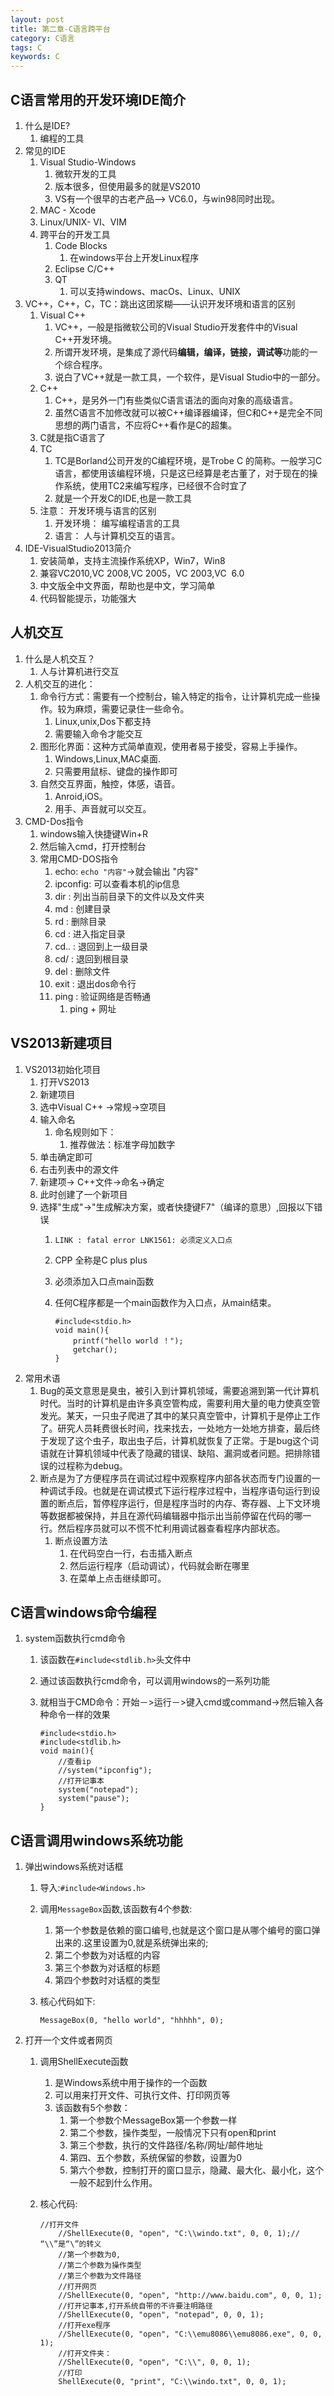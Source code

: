 ```yaml
---
layout: post
title: 第二章-C语言跨平台
category: C语言
tags: C
keywords: C 
---
```


## C语言常用的开发环境IDE简介
1. 什么是IDE?
    1. 编程的工具
2. 常见的IDE
    1. Visual Studio-Windows
        1. 微软开发的工具
        2. 版本很多，但使用最多的就是VS2010
        3. VS有一个很早的古老产品--> VC6.0，与win98同时出现。
    2. MAC - Xcode
    3. Linux/UNIX- VI、VIM
    4. 跨平台的开发工具
        1. Code Blocks
            1. 在windows平台上开发Linux程序
        2. Eclipse C/C++
        3. QT
            1. 可以支持windows、macOs、Linux、UNIX
3. VC++，C++，C，TC：跳出这团浆糊——认识开发环境和语言的区别
    1. Visual C++
        1. VC++，一般是指微软公司的Visual Studio开发套件中的Visual C++开发环境。
        2. 所谓开发环境，是集成了源代码**编辑，编译，链接，调试等**功能的一个综合程序。
        3. 说白了VC++就是一款工具，一个软件，是Visual Studio中的一部分。
    2. C++
        1. C++，是另外一门有些类似C语言语法的面向对象的高级语言。
        2. 虽然C语言不加修改就可以被C++编译器编译，但C和C++是完全不同思想的两门语言，不应将C++看作是C的超集。
    3. C就是指C语言了
    4. TC
        1. TC是Borland公司开发的C编程环境，是Trobe C 的简称。一般学习C语言，都使用该编程环境，只是这已经算是老古董了，对于现在的操作系统，使用TC2来编写程序，已经很不合时宜了
        2. 就是一个开发C的IDE,也是一款工具
    5. 注意： 开发环境与语言的区别
        1. 开发环境： 编写编程语言的工具
        2. 语言： 人与计算机交互的语言。
4. IDE-VisualStudio2013简介 
    1. 安装简单，支持主流操作系统XP，Win7，Win8
    2. 兼容VC2010,VC 2008,VC 2005，VC 2003,VC  6.0
    3. 中文版全中文界面，帮助也是中文，学习简单
    4. 代码智能提示，功能强大

## 人机交互
1. 什么是人机交互？ 
    1. 人与计算机进行交互
2. 人机交互的进化：
    1. 命令行方式：需要有一个控制台，输入特定的指令，让计算机完成一些操作。较为麻烦，需要记录住一些命令。
        1. Linux,unix,Dos下都支持
        2. 需要输入命令才能交互
    2. 图形化界面：这种方式简单直观，使用者易于接受，容易上手操作。
        1. Windows,Linux,MAC桌面.
        2. 只需要用鼠标、键盘的操作即可
    3. 自然交互界面，触控，体感，语音。
        1. Anroid,iOS。
        2. 用手、声音就可以交互。
3. CMD-Dos指令
    1. windows输入快捷键Win+R
    2. 然后输入cmd，打开控制台
    3. 常用CMD-DOS指令 
        1. echo: `echo "内容"`->就会输出 "内容"
        2. ipconfig: 可以查看本机的ip信息
        3. dir : 列出当前目录下的文件以及文件夹
        4. md : 创建目录
        5. rd : 删除目录
        6. cd : 进入指定目录
        7. cd.. : 退回到上一级目录
        8. cd/ : 退回到根目录
        9. del : 删除文件
        10. exit : 退出dos命令行
        11. ping : 验证网络是否畅通
            1. ping + 网址
    
## VS2013新建项目 
1. VS2013初始化项目
    1. 打开VS2013
    2. 新建项目
    3. 选中Visual C++ ->常规->空项目
    4. 输入命名
        1. 命名规则如下：
            1. 推荐做法：标准字母加数字
    5. 单击确定即可
    6. 右击列表中的源文件
    7. 新建项-> C++文件->命名->确定
    8. 此时创建了一个新项目
    9. 选择"生成"->"生成解决方案，或者快捷键F7"（编译的意思）,回报以下错误
        1. `LINK : fatal error LNK1561: 必须定义入口点`
        2. CPP 全称是C plus plus
        3. 必须添加入口点main函数
        4. 任何C程序都是一个main函数作为入口点，从main结束。
            
            ```
            #include<stdio.h>
            void main(){
            	printf("hello world ！");
            	getchar();
            }
            ```
2. 常用术语
    1. Bug的英文意思是臭虫，被引入到计算机领域，需要追溯到第一代计算机时代。当时的计算机是由许多真空管构成，需要利用大量的电力使真空管发光。某天，一只虫子爬进了其中的某只真空管中，计算机于是停止工作了。研究人员耗费很长时间，找来找去，一处地方一处地方排查，最后终于发现了这个虫子，取出虫子后，计算机就恢复了正常。于是bug这个词语就在计算机领域中代表了隐藏的错误、缺陷、漏洞或者问题。把排除错误的过程称为debug。
    2. 断点是为了方便程序员在调试过程中观察程序内部各状态而专门设置的一种调试手段。也就是在调试模式下运行程序过程中，当程序语句运行到设置的断点后，暂停程序运行，但是程序当时的内存、寄存器、上下文环境等数据都被保持，并且在源代码编辑器中指示出当前停留在代码的哪一行。然后程序员就可以不慌不忙利用调试器查看程序内部状态。
        1. 断点设置方法
            1. 在代码空白一行，右击插入断点
            2. 然后运行程序（启动调试），代码就会断在哪里
            3. 在菜单上点击继续即可。
        
## C语言windows命令编程
1. system函数执行cmd命令
    1. 该函数在`#include<stdlib.h>`头文件中
    2. 通过该函数执行cmd命令，可以调用windows的一系列功能
    3. 就相当于CMD命令：开始－>运行－>键入cmd或command->然后输入各种命令一样的效果
        
        ```
        #include<stdio.h>
        #include<stdlib.h>
        void main(){
        	//查看ip
        	//system("ipconfig");
        	//打开记事本
        	system("notepad");
        	system("pause");
        }
        ```

## C语言调用windows系统功能
1. 弹出windows系统对话框
    1. 导入:`#include<Windows.h>`
    2. 调用`MessageBox`函数,该函数有4个参数:
        1. 第一个参数是依赖的窗口编号,也就是这个窗口是从哪个编号的窗口弹出来的.这里设置为0,就是系统弹出来的;
        2. 第二个参数为对话框的内容
        3. 第三个参数为对话框的标题
        4. 第四个参数时对话框的类型
    3. 核心代码如下:
        
        ```
        MessageBox(0, "hello world", "hhhhh", 0);
        ```
2. 打开一个文件或者网页
    1. 调用ShellExecute函数
        1. 是Windows系统中用于操作的一个函数
        2. 可以用来打开文件、可执行文件、打印网页等
        3. 该函数有5个参数：
            1. 第一个参数个MessageBox第一个参数一样
            2. 第二个参数，操作类型，一般情况下只有open和print
            3. 第三个参数，执行的文件路径/名称/网址/邮件地址
            4. 第四、五个参数，系统保留的参数，设置为0
            5. 第六个参数，控制打开的窗口显示，隐藏、最大化、最小化，这个一般不起到什么作用。
    2. 核心代码:
        
        ```
        //打开文件
        	//ShellExecute(0, "open", "C:\\windo.txt", 0, 0, 1);//  “\\”是“\”的转义
        	//第一个参数为0,
        	//第二个参数为操作类型
        	//第三个参数为文件路径
            //打开网页
        	//ShellExecute(0, "open", "http://www.baidu.com", 0, 0, 1);
            //打开记事本,打开系统自带的不许要注明路径
        	//ShellExecute(0, "open", "notepad", 0, 0, 1);
        	//打开exe程序
        	//ShellExecute(0, "open", "C:\\emu8086\\emu8086.exe", 0, 0, 1);
        	//打开文件夹：
        	//ShellExecute(0, "open", "C:\\", 0, 0, 1);
        	//打印
        	ShellExecute(0, "print", "C:\\windo.txt", 0, 0, 1);
        ```
   

     
        



